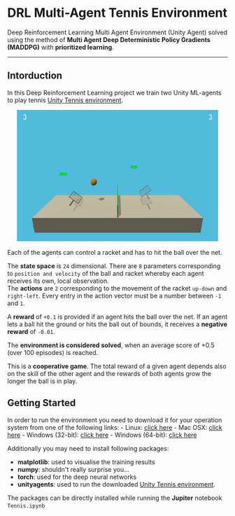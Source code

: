 # DRL Multi-Agent Tennis Environment
Deep Reinforcement Learning Multi Agent Environment (Unity Agent) solved using the method of __Multi Agent Deep Deterministic Policy Gradients (MADDPG)__ with __prioritized learning__.

---

## Intorduction

In this Deep Reinforcement Learning project we train two  Unity ML-agents to play tennis  [Unity Tennis environment](https://github.com/Unity-Technologies/ml-agents/blob/master/docs/Learning-Environment-Examples.md#tennis). 

<p align="center">
  <img width="460" height="300" src="images/tennis.png">
</p>

Each of the agents can control a racket and has to hit the ball over the net.

The __state space__ is `24` dimensional. There are `8` parameters corresponding to `position and velocity`  of the ball and racket whereby each agent receives its own, local observation.    
The __actions__ are `2` corresponding to the movement of the racket `up-down` and `right-left`.  Every entry in the action vector must be a number between `-1` and `1`.

A __reward__ of `+0.1` is provided if an agent hits the ball over the net. If an agent lets a ball hit the ground or hits the ball out of bounds, it receives a __negative reward__ of `-0.01`. 

The __environment is considered solved__, when an average score of +0.5  (over 100 episodes) is reached.

This is a __cooperative game__. The total reward of a given agent depends also on the skill of the other agent and the rewards of both agents grow the longer the ball is in play. 

## Getting Started

In order to run the environment you need to download it for your  operation system from one of the following links:
    - Linux: [click here](https://s3-us-west-1.amazonaws.com/udacity-drlnd/P3/Tennis/Tennis_Linux.zip)
    - Mac OSX: [click here](https://s3-us-west-1.amazonaws.com/udacity-drlnd/P3/Tennis/Tennis.app.zip)
    - Windows (32-bit): [click here](https://s3-us-west-1.amazonaws.com/udacity-drlnd/P3/Tennis/Tennis_Windows_x86.zip)
    - Windows (64-bit): [click here](https://s3-us-west-1.amazonaws.com/udacity-drlnd/P3/Tennis/Tennis_Windows_x86_64.zip)
 


Additionally you may need to install following packages: 
* __matplotlib__: used to visualise the training results 
* __numpy__: shouldn't really surprise you...
* __torch__: used for the deep neural networks
* __unityagents__: used to run the downloaded [Unity Tennis environment](https://github.com/Unity-Technologies/ml-agents/blob/master/docs/Learning-Environment-Examples.md#tennis). 

The packages can be directly installed while running the __Jupiter__ notebook `Tennis.ipynb`


